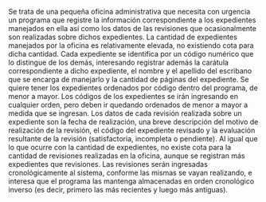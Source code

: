 Se trata de una pequeña oficina administrativa que necesita con urgencia un programa que registre
la información correspondiente a los expedientes manejados en ella así como los datos de las
revisiones que ocasionalmente son realizadas sobre dichos expedientes.
La cantidad de expedientes
manejados por la oficina es
relativamente elevada, no
existiendo cota para dicha
cantidad. Cada expediente se
identifica por un código
numérico que lo distingue
de los demás, interesando
registrar además la carátula
correspondiente a dicho
expediente, el nombre y el
apellido del escribano que se
encarga de manejarlo y la
cantidad de páginas del
expediente. Se quiere tener
los expedientes ordenados
por código dentro del
programa, de menor a mayor. 
Los códigos de los expedientes se irán ingresando en cualquier orden, pero deben ir quedando
ordenados de menor a mayor a medida que se ingresan. Los datos de cada revisión realizada
sobre un expediente son la fecha de realización, una breve descripción del motivo de realización de
la revisión, el código del expediente revisado y la evaluación resultante de la revisión (satisfactoria,
incompleta o pendiente).
Al igual que lo que ocurre con la cantidad de expedientes, no existe cota para la cantidad de
revisiones realizadas en la oficina, aunque se registran más expedientes que revisiones. Las
revisiones serán ingresadas cronológicamente al sistema, conforme las mismas se vayan
realizando, e interesa que el programa las mantenga almacenadas en orden cronológico inverso
(es decir, primero las más recientes y luego más antiguas). 
